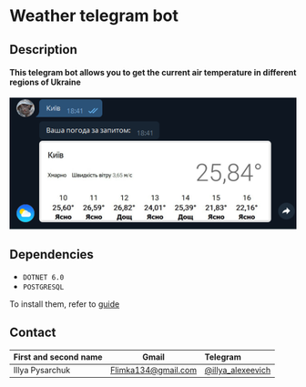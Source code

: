 Weather telegram bot
=============

## Description

 #### This telegram bot allows you to get the current air temperature in different regions of Ukraine
 
 ![image](https://github.com/IllyaPysarchuk/Weather-telegram-bot-UA/blob/main/images/get_Kiyv_data.png)

## Dependencies

- `DOTNET 6.0`
- `POSTGRESQL`

To install them, refer to [guide](https://github.com/IllyaPysarchuk/Weather-telegram-bot-UA/blob/main/docs/dotnet-and-postgresql-install-windows.md)

Contact
-------------
| First and second name  | Gmail  | Telegram |
| :------------ |:---------------:| :-----|
| Illya Pysarchuk | Flimka134@gmail.com | [@illya_alexeevich](https://telegram.me/illya_alexeevich) |
